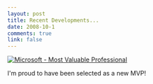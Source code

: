 ```yaml
--- 
layout: post
title: Recent Developments...
date: 2008-10-1
comments: true
link: false
---
```

<p><a href="http://flux88.com/uploads/RecentDevelopments_13792/mvp.jpg"><img src="/images/mvp_thumb.jpg" alt="Microsoft - Most Valuable Professional"  border="0"  /></a> </p><p>I'm proud to have been selected as a new MVP!</p>
